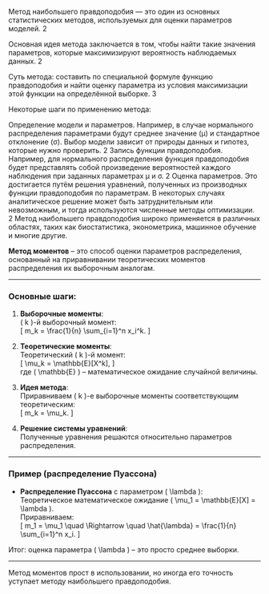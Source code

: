 
Метод наибольшего правдоподобия — это один из основных статистических методов, используемых для оценки параметров моделей. 2

Основная идея метода заключается в том, чтобы найти такие значения параметров, которые максимизируют вероятность наблюдаемых данных. 2

Суть метода: составить по специальной формуле функцию правдоподобия и найти оценку параметра из условия максимизации этой функции на определённой выборке. 3

Некоторые шаги по применению метода:

Определение модели и параметров. Например, в случае нормального распределения параметрами будут среднее значение (μ) и стандартное отклонение (σ). Выбор модели зависит от природы данных и гипотез, которые нужно проверить. 2
Запись функции правдоподобия. Например, для нормального распределения функция правдоподобия будет представлять собой произведение вероятностей каждого наблюдения при заданных параметрах μ и σ. 2
Оценка параметров. Это достигается путём решения уравнений, полученных из производных функции правдоподобия по параметрам. В некоторых случаях аналитическое решение может быть затруднительным или невозможным, и тогда используются численные методы оптимизации. 2
Метод наибольшего правдоподобия широко применяется в различных областях, таких как биостатистика, эконометрика, машинное обучение и многие другие. 


**Метод моментов** – это способ оценки параметров распределения, основанный на приравнивании теоретических моментов распределения их выборочным аналогам.

---

### Основные шаги:

1. **Выборочные моменты**:  
   \( k \)-й выборочный момент:  
   \[
   m_k = \frac{1}{n} \sum_{i=1}^n x_i^k.
   \]

2. **Теоретические моменты**:  
   Теоретический \( k \)-й момент:  
   \[
   \mu_k = \mathbb{E}[X^k],
   \]  
   где \( \mathbb{E} \) – математическое ожидание случайной величины.

3. **Идея метода**:  
   Приравниваем \( k \)-е выборочные моменты соответствующим теоретическим:  
   \[
   m_k = \mu_k.
   \]

4. **Решение системы уравнений**:  
   Полученные уравнения решаются относительно параметров распределения.

---

### Пример (распределение Пуассона)

- **Распределение Пуассона** с параметром \( \lambda \):  
  Теоретическое математическое ожидание \( \mu_1 = \mathbb{E}[X] = \lambda \).  
  Приравниваем:  
  \[
  m_1 = \mu_1 \quad \Rightarrow \quad \hat{\lambda} = \frac{1}{n} \sum_{i=1}^n x_i.
  \]

Итог: оценка параметра \( \lambda \) – это просто среднее выборки.  

---

Метод моментов прост в использовании, но иногда его точность уступает методу наибольшего правдоподобия.